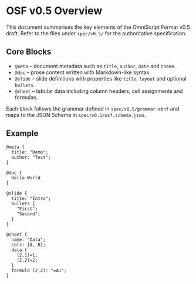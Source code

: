 # OSF v0.5 Overview

This document summarises the key elements of the OmniScript Format v0.5 draft. Refer to the files under `spec/v0.5/` for the authoritative specification.

## Core Blocks

* `@meta` – document metadata such as `title`, `author`, `date` and `theme`.
* `@doc` – prose content written with Markdown-like syntax.
* `@slide` – slide definitions with properties like `title`, `layout` and optional `bullets`.
* `@sheet` – tabular data including column headers, cell assignments and formulas.

Each block follows the grammar defined in `spec/v0.5/grammar.ebnf` and maps to the JSON Schema in `spec/v0.5/osf.schema.json`.

## Example

```osf
@meta {
  title: "Demo";
  author: "Test";
}

@doc {
  Hello World
}

@slide {
  title: "Intro";
  bullets {
    "First";
    "Second";
  }
}

@sheet {
  name: "Data";
  cols: [A, B];
  data {
    (2,1)=1;
    (2,2)=2;
  }
  formula (2,2): "=A1";
}
```

